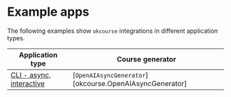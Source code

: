 # Example apps

The following examples show `okcourse` integrations in different application types.

| Application type                         | Course generator                                        |
| ---------------------------------------- | ------------------------------------------------------- |
| [CLI - async, interactive](cli-async.md) | [`OpenAIAsyncGenerator`][okcourse.OpenAIAsyncGenerator] |

